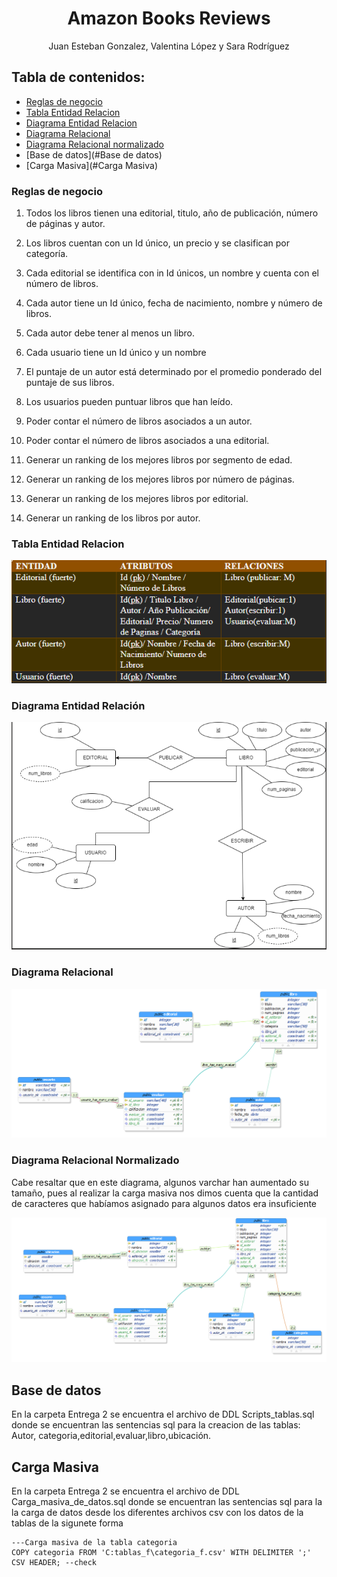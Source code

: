 <h1 align="center"> Amazon Books Reviews</h1>
<p align="center"> Juan Esteban Gonzalez, Valentina López y Sara Rodríguez </p>

## Tabla de contenidos:

- [Reglas de negocio](#reglas-de-negocio)
- [Tabla Entidad Relacion](#tabla-er)
- [Diagrama Entidad Relacion](#diagrama-entidad-relacion)
- [Diagrama Relacional](#diagrama-relacional)
- [Diagrama Relacional normalizado](#diagrama-relacional-normalizado)
- [Base de datos](#Base de datos)
- [Carga Masiva](#Carga Masiva)



### Reglas de negocio 

1. Todos los libros tienen una editorial, titulo, año de publicación, número de páginas y autor. 

2. Los libros cuentan con un Id único, un precio y se clasifican por categoría. 

3. Cada editorial se identifica con in Id únicos, un nombre y cuenta con el número de libros. 

4. Cada autor tiene un Id único, fecha de nacimiento, nombre y número de libros. 

5. Cada autor debe tener al menos un libro. 

6. Cada usuario tiene un Id único y un nombre 

7. El puntaje de un autor está determinado por el promedio ponderado del puntaje de sus libros. 

8. Los usuarios pueden puntuar libros que han leído. 

9. Poder contar el número de libros asociados a un autor. 

10. Poder contar el número de libros asociados a una editorial. 

11. Generar un ranking de los mejores libros por segmento de edad. 

12. Generar un ranking de los mejores libros por número de páginas. 

13. Generar un ranking de los mejores libros por editorial. 

14. Generar un ranking de los libros por autor. 


### Tabla Entidad Relacion

<p align="center"><img src="img/tabla-er.PNG"/></p> 


### Diagrama Entidad Relación

<p align="center"><img src="img/er.PNG"/></p> 


### Diagrama Relacional

<p align="center"><img src="img/relacional.PNG"/></p> 

### Diagrama Relacional Normalizado
Cabe resaltar que en este diagrama, algunos varchar han aumentado su tamaño, pues al realizar la carga masiva nos dimos cuenta que la cantidad de caracteres que habíamos asignado para algunos datos era insuficiente

<p align="center"><img src="img/relacional-normalizado.jpeg"/></p> 

## Base de datos
En la carpeta Entrega 2 se encuentra el archivo de DDL Scripts_tablas.sql donde se encuentran las sentencias sql para la creacion de las tablas: Autor, categoria,editorial,evaluar,libro,ubicación.

## Carga Masiva
En la carpeta Entrega 2 se encuentra el archivo de DDL Carga_masiva_de_datos.sql donde se encuentran las sentencias sql para la la carga de datos desde los diferentes archivos csv  con los datos de la tablas de la sigunete forma
~~~
---Carga masiva de la tabla categoria
COPY categoria FROM 'C:tablas_f\categoria_f.csv' WITH DELIMITER ';' CSV HEADER; --check

~~~

